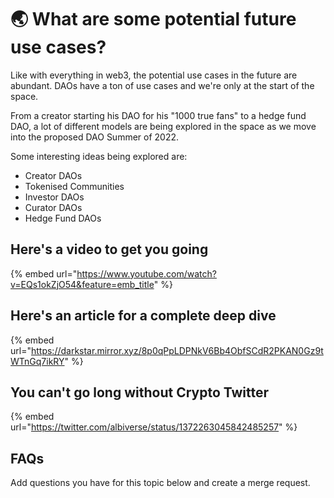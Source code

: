 # 🌏 What are some potential future use cases?

Like with everything in web3, the potential use cases in the future are abundant. DAOs have a ton of use cases and we're only at the start of the space.

From a creator starting his DAO for his "1000 true fans" to a hedge fund DAO, a lot of different models are being explored in the space as we move into the proposed DAO Summer of 2022.

Some interesting ideas being explored are:

- Creator DAOs
- Tokenised Communities
- Investor DAOs
- Curator DAOs
- Hedge Fund DAOs

## Here's a video to get you going

{% embed url="https://www.youtube.com/watch?v=EQs1okZjO54&feature=emb_title" %}

## Here's an article for a complete deep dive

{% embed url="https://darkstar.mirror.xyz/8p0qPpLDPNkV6Bb4ObfSCdR2PKAN0Gz9tWTnGq7ikRY" %}

## You can't go long without Crypto Twitter

{% embed url="https://twitter.com/albiverse/status/1372263045842485257" %}

## FAQs

Add questions you have for this topic below and create a merge request.
